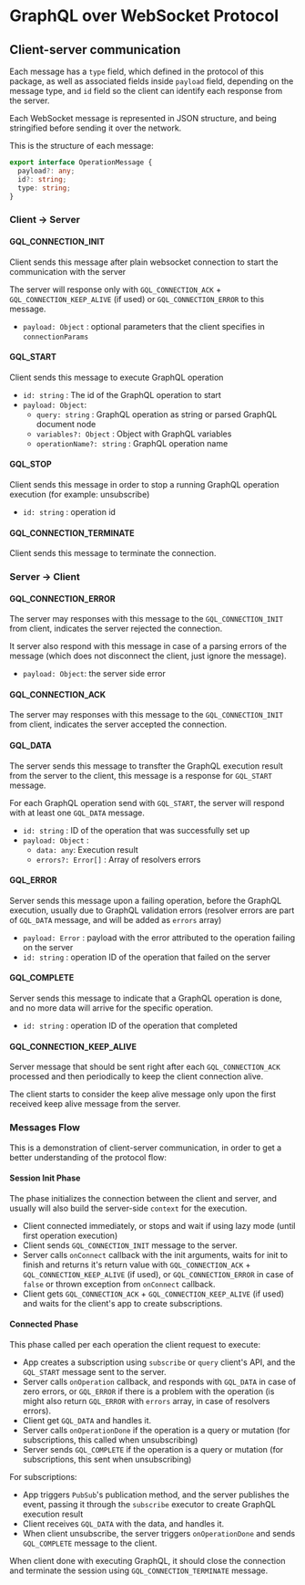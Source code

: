 # GraphQL over WebSocket Protocol

## Client-server communication

Each message has a `type` field, which defined in the protocol of this package, as well as associated fields inside `payload` field, depending on the message type, and `id` field so the client can identify each response from the server.

Each WebSocket message is represented in JSON structure, and being stringified before sending it over the network.

This is the structure of each message:

```typescript
export interface OperationMessage {
  payload?: any;
  id?: string;
  type: string;
}
```

### Client -> Server

#### GQL_CONNECTION_INIT
Client sends this message after plain websocket connection to start the communication with the server

The server will response only with `GQL_CONNECTION_ACK` + `GQL_CONNECTION_KEEP_ALIVE` (if used) or `GQL_CONNECTION_ERROR` to this message.

- `payload: Object` : optional parameters that the client specifies in `connectionParams`

#### GQL_START
Client sends this message to execute GraphQL operation
- `id: string` : The id of the GraphQL operation to start
- `payload: Object`:
    * `query: string` : GraphQL operation as string or parsed GraphQL document node
    * `variables?: Object` : Object with GraphQL variables
    * `operationName?: string` : GraphQL operation name
    
#### GQL_STOP
Client sends this message in order to stop a running GraphQL operation execution (for example: unsubscribe)
- `id: string` : operation id
    
#### GQL_CONNECTION_TERMINATE
Client sends this message to terminate the connection.    
    
### Server -> Client

#### GQL_CONNECTION_ERROR
The server may responses with this message to the `GQL_CONNECTION_INIT` from client, indicates the server rejected the connection.

It server also respond with this message in case of a parsing errors of the message (which does not disconnect the client, just ignore the message).

- `payload: Object`: the server side error

#### GQL_CONNECTION_ACK
The server may responses with this message to the `GQL_CONNECTION_INIT` from client, indicates the server accepted the connection.


#### GQL_DATA
The server sends this message to transfter the GraphQL execution result from the server to the client, this message is a response for `GQL_START` message.

For each GraphQL operation send with `GQL_START`, the server will respond with at least one `GQL_DATA` message.

- `id: string` : ID of the operation that was successfully set up
- `payload: Object` : 
    * `data: any`: Execution result
    * `errors?: Error[]` : Array of resolvers errors

#### GQL_ERROR
Server sends this message upon a failing operation, before the GraphQL execution, usually due to GraphQL validation errors (resolver errors are part of `GQL_DATA` message, and will be added as `errors` array)
- `payload: Error` : payload with the error attributed to the operation failing on the server
- `id: string` : operation ID of the operation that failed on the server

#### GQL_COMPLETE
Server sends this message to indicate that a GraphQL operation is done, and no more data will arrive for the specific operation.

- `id: string` : operation ID of the operation that completed

#### GQL_CONNECTION_KEEP_ALIVE
Server message that should be sent right after each `GQL_CONNECTION_ACK` processed and then periodically to keep the client connection alive.

The client starts to consider the keep alive message only upon the first received keep alive message from the server.

### Messages Flow

This is a demonstration of client-server communication, in order to get a better understanding of the protocol flow:

#### Session Init Phase

The phase initializes the connection between the client and server, and usually will also build the server-side `context` for the execution.

- Client connected immediately, or stops and wait if using lazy mode (until first operation execution)
- Client sends `GQL_CONNECTION_INIT` message to the server.
- Server calls `onConnect` callback with the init arguments, waits for init to finish and returns it's return value with `GQL_CONNECTION_ACK` + `GQL_CONNECTION_KEEP_ALIVE` (if used), or `GQL_CONNECTION_ERROR` in case of `false` or thrown exception from `onConnect` callback.
- Client gets `GQL_CONNECTION_ACK` + `GQL_CONNECTION_KEEP_ALIVE` (if used) and waits for the client's app to create subscriptions.

#### Connected Phase

This phase called per each operation the client request to execute:

- App creates a subscription using `subscribe` or `query` client's API, and the `GQL_START` message sent to the server.
- Server calls `onOperation` callback, and responds with `GQL_DATA` in case of zero errors, or `GQL_ERROR` if there is a problem with the operation (is might also return `GQL_ERROR` with `errors` array, in case of resolvers errors).
- Client get `GQL_DATA` and handles it.
- Server calls `onOperationDone` if the operation is a query or mutation (for subscriptions, this called when unsubscribing)
- Server sends `GQL_COMPLETE` if the operation is a query or mutation (for subscriptions, this sent when unsubscribing)

For subscriptions:
- App triggers `PubSub`'s publication method, and the server publishes the event, passing it through the `subscribe` executor to create GraphQL execution result
- Client receives `GQL_DATA` with the data, and handles it.
- When client unsubscribe, the server triggers `onOperationDone` and sends `GQL_COMPLETE` message to the client.

When client done with executing GraphQL, it should close the connection and terminate the session using `GQL_CONNECTION_TERMINATE` message.
